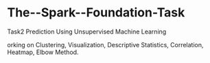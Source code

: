 # The--Spark--Foundation-Task
Task2 Prediction Using Unsupervised Machine Learning


orking on Clustering, Visualization, Descriptive Statistics, Correlation,
Heatmap, Elbow Method.
